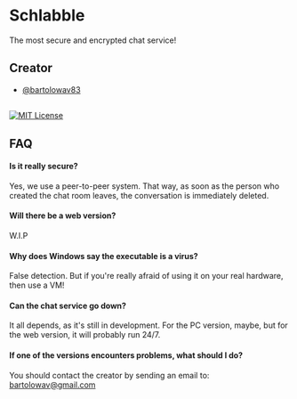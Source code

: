 # Schlabble

The most secure and encrypted chat service!

## Creator

- [@bartolowav83](https://www.github.com/bartolowav83)

##
[![MIT License](https://img.shields.io/badge/License-MIT-green.svg)](https://choosealicense.com/licenses/mit/)

## FAQ

#### Is it really secure?

Yes, we use a peer-to-peer system. That way, as soon as the person who created the chat room leaves, the conversation is immediately deleted.

#### Will there be a web version?
W.I.P

#### Why does Windows say the executable is a virus?
False detection. But if you're really afraid of using it on your real hardware, then use a VM!

#### Can the chat service go down?
It all depends, as it's still in development. For the PC version, maybe, but for the web version, it will probably run 24/7.

#### If one of the versions encounters problems, what should I do?
You should contact the creator by sending an email to:
[bartolowav@gmail.com](mailto:bartolowav@gmail.com)
